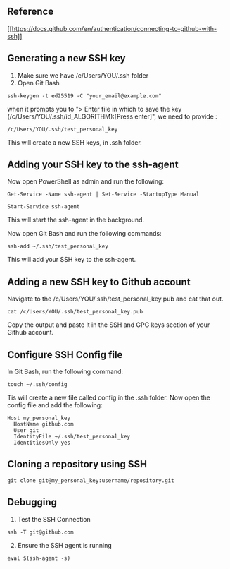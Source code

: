 ## Reference

[[https://docs.github.com/en/authentication/connecting-to-github-with-ssh]]

## Generating a new SSH key

1. Make sure we have /c/Users/YOU/.ssh folder
2. Open Git Bash

```
ssh-keygen -t ed25519 -C "your_email@example.com"
```

when it prompts you to "> Enter file in which to save the key (/c/Users/YOU/.ssh/id_ALGORITHM):[Press enter]", we need to provide :

```
/c/Users/YOU/.ssh/test_personal_key
```

This will create a new SSH keys, in .ssh folder.

## Adding your SSH key to the ssh-agent

Now open PowerShell as admin and run the following:

```
Get-Service -Name ssh-agent | Set-Service -StartupType Manual

Start-Service ssh-agent
```

This will start the ssh-agent in the background.

Now open Git Bash and run the following commands:

```
ssh-add ~/.ssh/test_personal_key
```

This will add your SSH key to the ssh-agent.

## Adding a new SSH key to Github account

Navigate to the /c/Users/YOU/.ssh/test_personal_key.pub and cat that out.

```
cat /c/Users/YOU/.ssh/test_personal_key.pub
```

Copy the output and paste it in the SSH and GPG keys section of your Github account.

## Configure SSH Config file

In Git Bash, run the following command:

```
touch ~/.ssh/config
```

Tis will create a new file called config in the .ssh folder. Now open the config file and add the following:

```
Host my_personal_key
  HostName github.com
  User git
  IdentityFile ~/.ssh/test_personal_key
  IdentitiesOnly yes
```

## Cloning a repository using SSH

```
git clone git@my_personal_key:username/repository.git
```

## Debugging

1. Test the SSH Connection

```
ssh -T git@github.com
```

2. Ensure the SSH agent is running

```
eval $(ssh-agent -s)
```
